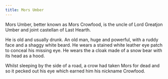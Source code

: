 ```yaml
---
title: Mors Umber
---
```


Mors Umber, better known as Mors Crowfood, is the uncle of Lord Greatjon Umber and joint castellan of Last Hearth.

He is old and usually drunk. An old man, huge and powerful, with a ruddy face and a shaggy white beard. He wears a stained white leather eye patch to conceal his missing eye. He wears the a cloak made of a snow bear with its head as a hood.

Whilst sleeping by the side of a road, a crow had taken Mors for dead and so it pecked out his eye which earned him his nickname Crowfood.


